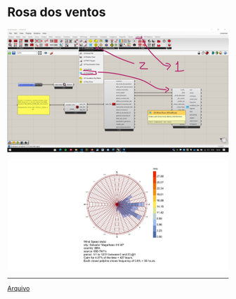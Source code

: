 # Rosa dos ventos

![wind rose](./wind_rose.jpg)

![wind_chart](./wind_chart.jpg)

_______________________

[Arquivo](./wind_rose.gh)